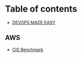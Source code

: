 # Table of contents

* [DEVOPS MADE EASY](README.md)

## AWS

* [CIS Benchmark](aws/cis-benchmark.md)

